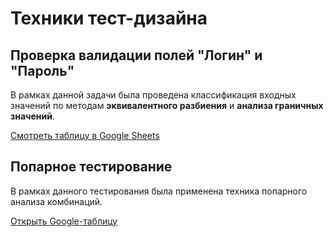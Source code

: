 # Техники тест-дизайна

## Проверка валидации полей "Логин" и "Пароль"

В рамках данной задачи была проведена классификация входных значений по методам **эквивалентного разбиения** и **анализа граничных значений**.

[Смотреть таблицу в Google Sheets](https://docs.google.com/spreadsheets/d/1qnN9mdUF_fEVa4HHEgrn4CdAJB7qWne3K5z9SMylD4o/edit?usp=sharing)
## Попарное тестирование

В рамках данного тестирования была применена техника попарного анализа комбинаций.

[Открыть Google-таблицу](https://docs.google.com/spreadsheets/d/1U_mCIyJVsxB8UXvs0UggYzrv9LgDK8hBwDiE-qquSdI/edit?usp=sharing)
